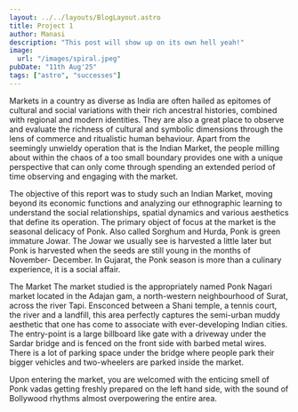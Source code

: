 ```yaml
---
layout: ../../layouts/BlogLayout.astro
title: Project 1
author: Manasi
description: "This post will show up on its own hell yeah!"
image:
  url: "/images/spiral.jpeg"
pubDate: "11th Aug'25"
tags: ["astro", "successes"]
---
```


Markets in a country as diverse as India are often hailed as epitomes of cultural and social variations with their rich ancestral histories, combined with regional and modern identities. They are also a great place to observe and evaluate the richness of cultural and symbolic dimensions through the lens of commerce and ritualistic human behaviour. Apart from the seemingly unwieldy operation that is the Indian Market, the people milling about within the chaos of a too small boundary provides one with a unique perspective that can only come through spending an extended period of time observing and engaging with the market.

The objective of this report was to study such an Indian Market, moving beyond its economic functions and analyzing our ethnographic learning to understand the social relationships, spatial dynamics and various aesthetics that define its operation.
The primary object of focus at the market is the seasonal delicacy of Ponk. Also called Sorghum and Hurda, Ponk is green immature Jowar. The Jowar we usually see is harvested a little later but Ponk is harvested when the seeds are still young in the months of November- December. In Gujarat, the Ponk season is more than a culinary experience, it is a social affair.

The Market
The market studied is the appropriately named Ponk Nagari market located in the Adajan gam, a north-western neighbourhood of Surat, across the river Tapi. Ensconced between a Shani temple, a tennis court, the river and a landfill, this area perfectly captures the semi-urban muddy aesthetic that one has come to associate with ever-developing Indian cities. The entry-point is a large billboard like gate with a driveway under the Sardar bridge and is fenced on the front side with barbed metal wires. There is a lot of parking space under the bridge where people park their bigger vehicles and two-wheelers are parked inside the market.

Upon entering the market, you are welcomed with the enticing smell of Ponk vadas getting freshly prepared on the left hand side, with the sound of Bollywood rhythms almost overpowering the entire area.
